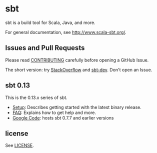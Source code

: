   [Google Code]: http://code.google.com/p/simple-build-tool
  [CONTRIBUTING]: CONTRIBUTING.md
  [Setup]: http://www.scala-sbt.org/release/docs/Getting-Started/Setup
  [FAQ]: http://www.scala-sbt.org/release/docs/Faq.html
  [sbt-dev]: https://groups.google.com/d/forum/sbt-dev
  [StackOverflow]: http://stackoverflow.com/tags/sbt
  [LICENSE]: LICENSE

sbt
===

sbt is a build tool for Scala, Java, and more.

For general documentation, see http://www.scala-sbt.org/.

Issues and Pull Requests
------------------------

Please read [CONTRIBUTING] carefully before opening a GitHub Issue.

The short version: try [StackOverflow] and [sbt-dev]. Don't open an Issue.

sbt 0.13
--------

This is the 0.13.x series of sbt.

 * [Setup]: Describes getting started with the latest binary release.
 * [FAQ]: Explains how to get help and more.
 * [Google Code]: hosts sbt 0.7.7 and earlier versions

license
-------

See [LICENSE].
